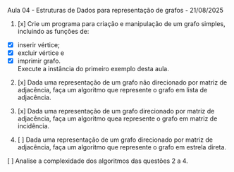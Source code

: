 Aula 04 - Estruturas de Dados para representação de grafos - 21/08/2025

1. [x] Crie um programa para criação e manipulação de um grafo simples, incluindo as funções de:

- [x] inserir vértice;
- [x] excluir vértice e
- [x] imprimir grafo.  
      Execute a instância do primeiro exemplo desta aula.

2. [x] Dada uma representação de um grafo não direcionado por matriz de adjacência, faça um algoritmo que represente o grafo em lista de adjacência.

3. [x] Dada uma representação de um grafo direcionado por matriz de adjacência, faça um algoritmo quea represente o grafo em matriz de incidência.

4. [ ] Dada uma representação de um grafo direcionado por matriz de adjacência, faça um algoritmo que represente o grafo em estrela direta.

[ ] Analise a complexidade dos algoritmos das questões 2 a 4.